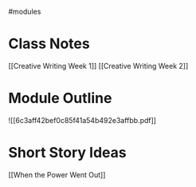 #modules

# Class Notes

[[Creative Writing Week 1]]
[[Creative Writing Week 2]]

# Module Outline

![[6c3aff42bef0c85f41a54b492e3affbb.pdf]]

# Short Story Ideas

[[When the Power Went Out]] 